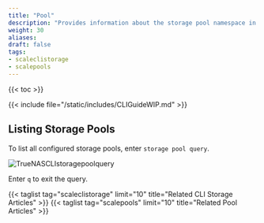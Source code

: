 ```yaml
---
title: "Pool"
description: "Provides information about the storage pool namespace in the TrueNAS CLI. Includes command syntax and common commands."
weight: 30
aliases:
draft: false
tags:
- scaleclistorage
- scalepools
---
```


{{< toc >}}

{{< include file="/static/includes/CLIGuideWIP.md" >}}

## Listing Storage Pools 

To list all configured storage pools, enter `storage pool query`.

![TrueNASCLIstoragepoolquery](/images/SCALE/TrueNASCLIstoragepoolquery.png "Pool Query")

Enter `q` to exit the query.


{{< taglist tag="scaleclistorage" limit="10" title="Related CLI Storage Articles" >}}
{{< taglist tag="scalepools" limit="10" title="Related Pool Articles" >}}